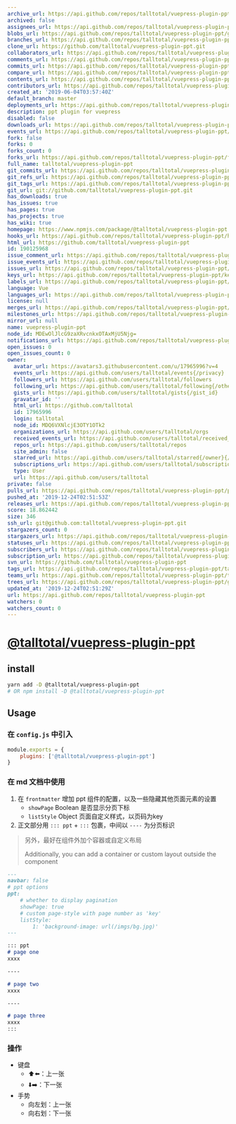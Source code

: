 ```yaml
---
archive_url: https://api.github.com/repos/talltotal/vuepress-plugin-ppt/{archive_format}{/ref}
archived: false
assignees_url: https://api.github.com/repos/talltotal/vuepress-plugin-ppt/assignees{/user}
blobs_url: https://api.github.com/repos/talltotal/vuepress-plugin-ppt/git/blobs{/sha}
branches_url: https://api.github.com/repos/talltotal/vuepress-plugin-ppt/branches{/branch}
clone_url: https://github.com/talltotal/vuepress-plugin-ppt.git
collaborators_url: https://api.github.com/repos/talltotal/vuepress-plugin-ppt/collaborators{/collaborator}
comments_url: https://api.github.com/repos/talltotal/vuepress-plugin-ppt/comments{/number}
commits_url: https://api.github.com/repos/talltotal/vuepress-plugin-ppt/commits{/sha}
compare_url: https://api.github.com/repos/talltotal/vuepress-plugin-ppt/compare/{base}...{head}
contents_url: https://api.github.com/repos/talltotal/vuepress-plugin-ppt/contents/{+path}
contributors_url: https://api.github.com/repos/talltotal/vuepress-plugin-ppt/contributors
created_at: '2019-06-04T03:57:40Z'
default_branch: master
deployments_url: https://api.github.com/repos/talltotal/vuepress-plugin-ppt/deployments
description: ppt plugin for vuepress
disabled: false
downloads_url: https://api.github.com/repos/talltotal/vuepress-plugin-ppt/downloads
events_url: https://api.github.com/repos/talltotal/vuepress-plugin-ppt/events
fork: false
forks: 0
forks_count: 0
forks_url: https://api.github.com/repos/talltotal/vuepress-plugin-ppt/forks
full_name: talltotal/vuepress-plugin-ppt
git_commits_url: https://api.github.com/repos/talltotal/vuepress-plugin-ppt/git/commits{/sha}
git_refs_url: https://api.github.com/repos/talltotal/vuepress-plugin-ppt/git/refs{/sha}
git_tags_url: https://api.github.com/repos/talltotal/vuepress-plugin-ppt/git/tags{/sha}
git_url: git://github.com/talltotal/vuepress-plugin-ppt.git
has_downloads: true
has_issues: true
has_pages: true
has_projects: true
has_wiki: true
homepage: https://www.npmjs.com/package/@talltotal/vuepress-plugin-ppt
hooks_url: https://api.github.com/repos/talltotal/vuepress-plugin-ppt/hooks
html_url: https://github.com/talltotal/vuepress-plugin-ppt
id: 190125968
issue_comment_url: https://api.github.com/repos/talltotal/vuepress-plugin-ppt/issues/comments{/number}
issue_events_url: https://api.github.com/repos/talltotal/vuepress-plugin-ppt/issues/events{/number}
issues_url: https://api.github.com/repos/talltotal/vuepress-plugin-ppt/issues{/number}
keys_url: https://api.github.com/repos/talltotal/vuepress-plugin-ppt/keys{/key_id}
labels_url: https://api.github.com/repos/talltotal/vuepress-plugin-ppt/labels{/name}
language: Vue
languages_url: https://api.github.com/repos/talltotal/vuepress-plugin-ppt/languages
license: null
merges_url: https://api.github.com/repos/talltotal/vuepress-plugin-ppt/merges
milestones_url: https://api.github.com/repos/talltotal/vuepress-plugin-ppt/milestones{/number}
mirror_url: null
name: vuepress-plugin-ppt
node_id: MDEwOlJlcG9zaXRvcnkxOTAxMjU5Njg=
notifications_url: https://api.github.com/repos/talltotal/vuepress-plugin-ppt/notifications{?since,all,participating}
open_issues: 0
open_issues_count: 0
owner:
  avatar_url: https://avatars3.githubusercontent.com/u/17965996?v=4
  events_url: https://api.github.com/users/talltotal/events{/privacy}
  followers_url: https://api.github.com/users/talltotal/followers
  following_url: https://api.github.com/users/talltotal/following{/other_user}
  gists_url: https://api.github.com/users/talltotal/gists{/gist_id}
  gravatar_id: ''
  html_url: https://github.com/talltotal
  id: 17965996
  login: talltotal
  node_id: MDQ6VXNlcjE3OTY1OTk2
  organizations_url: https://api.github.com/users/talltotal/orgs
  received_events_url: https://api.github.com/users/talltotal/received_events
  repos_url: https://api.github.com/users/talltotal/repos
  site_admin: false
  starred_url: https://api.github.com/users/talltotal/starred{/owner}{/repo}
  subscriptions_url: https://api.github.com/users/talltotal/subscriptions
  type: User
  url: https://api.github.com/users/talltotal
private: false
pulls_url: https://api.github.com/repos/talltotal/vuepress-plugin-ppt/pulls{/number}
pushed_at: '2019-12-24T02:51:53Z'
releases_url: https://api.github.com/repos/talltotal/vuepress-plugin-ppt/releases{/id}
score: 18.862442
size: 346
ssh_url: git@github.com:talltotal/vuepress-plugin-ppt.git
stargazers_count: 0
stargazers_url: https://api.github.com/repos/talltotal/vuepress-plugin-ppt/stargazers
statuses_url: https://api.github.com/repos/talltotal/vuepress-plugin-ppt/statuses/{sha}
subscribers_url: https://api.github.com/repos/talltotal/vuepress-plugin-ppt/subscribers
subscription_url: https://api.github.com/repos/talltotal/vuepress-plugin-ppt/subscription
svn_url: https://github.com/talltotal/vuepress-plugin-ppt
tags_url: https://api.github.com/repos/talltotal/vuepress-plugin-ppt/tags
teams_url: https://api.github.com/repos/talltotal/vuepress-plugin-ppt/teams
trees_url: https://api.github.com/repos/talltotal/vuepress-plugin-ppt/git/trees{/sha}
updated_at: '2019-12-24T02:51:29Z'
url: https://api.github.com/repos/talltotal/vuepress-plugin-ppt
watchers: 0
watchers_count: 0
---
```


# [@talltotal/vuepress-plugin-ppt](https://talltotal.github.io/vuepress-plugin-ppt/)

## install
```bash
yarn add -D @talltotal/vuepress-plugin-ppt
# OR npm install -D @talltotal/vuepress-plugin-ppt
```

## Usage
### 在 `config.js` 中引入
```js
module.exports = {
    plugins: ['@talltotal/vuepress-plugin-ppt'] 
}
```


### 在 md 文档中使用
1. 在 `frontmatter` 增加 ppt 组件的配置，以及一些隐藏其他页面元素的设置
    - `showPage` Boolean 是否显示分页下标
    - `listStyle` Object 页面自定义样式，以页码为key
2. 正文部分用 `::: ppt` + `:::` 包裹，中间以 `----` 为分页标识

> 另外，最好在组件外加个容器或自定义布局
> 
> Additionally, you can add a container or custom layout outside the component

```md
---
navbar: false
# ppt options
ppt:
    # whether to display pagination
    showPage: true
    # custom page-style with page number as 'key'
    listStyle:
        1: 'background-image: url(/imgs/bg.jpg)'
---

::: ppt
# page one
xxxx

----

# page two
xxxx

----

# page three
xxxx
:::
```

### 操作
- 键盘
    - ⬆️⬅️：上一张
    - ⬇️➡️：下一张
- 手势
    - 向左划：上一张
    - 向右划：下一张
